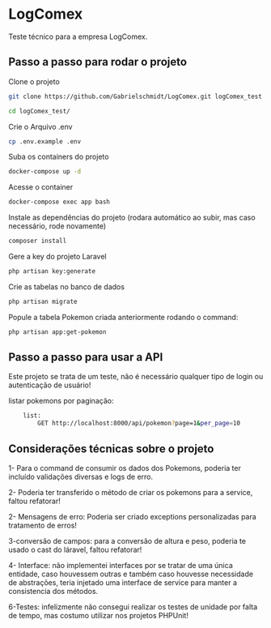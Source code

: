 # LogComex
Teste técnico para a empresa LogComex.

## Passo a passo para rodar o projeto
Clone o projeto
```sh
git clone https://github.com/Gabrielschmidt/LogComex.git logComex_test
```

```sh
cd logComex_test/
```

Crie o Arquivo .env
```sh
cp .env.example .env
```

Suba os containers do projeto
```sh
docker-compose up -d
```

Acesse o container
```sh
docker-compose exec app bash
```

Instale as dependências do projeto (rodara automático ao subir, mas caso necessário, rode novamente)
```sh
composer install
```

Gere a key do projeto Laravel
```sh
php artisan key:generate
```

Crie as tabelas no banco de dados
```sh
php artisan migrate
```

Popule a tabela Pokemon criada anteriormente rodando o command: 
```sh
php artisan app:get-pokemon
```

## Passo a passo para usar a API

Este projeto se trata de um teste, não é necessário qualquer tipo de login ou autenticação de usuário!

listar pokemons por paginação:
```sh
    list:
        GET http://localhost:8000/api/pokemon?page=1&per_page=10
```

## Considerações técnicas sobre o projeto
1- Para o command de consumir os dados dos Pokemons, poderia ter incluído validações diversas e logs de erro.

2- Poderia ter transferido o método de criar os pokemons para a service, faltou refatorar!

2- Mensagens de erro: Poderia ser criado exceptions personalizadas para tratamento de erros!

3-conversão de campos: para a conversão de altura e peso, poderia te usado o cast do láravel, faltou refatorar!

4- Interface: não implementei interfaces por se tratar de uma única entidade, caso houvessem outras e também caso houvesse necessidade de abstrações, teria injetado uma interface de service para manter a consistencia dos métodos.

6-Testes: infelizmente não consegui realizar os testes de unidade por falta de tempo, mas costumo utilizar nos projetos PHPUnit!
